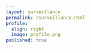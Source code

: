 ```yaml
---
layout: surveillance
permalink: /surveillance.html
profile:
  align: right
  image: profile.png
published: true
---
```

